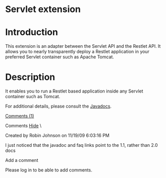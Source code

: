 Servlet extension
=================

Introduction
============

This extension is an adapter between the Servlet API and the Restlet
API. It allows you to nearly transparently deploy a Restlet application
in your preferred Servlet container such as Apache Tomcat.

Description
===========

It enables you to run a Restlet based application inside any Servlet
container such as Tomcat.

For additional details, please consult the
[Javadocs](http://web.archive.org/web/20111106211952/http://www.restlet.org/documentation/2.0/jee/ext/org/restlet/ext/servlet/package-summary.html).

[Comments
(1)](http://web.archive.org/web/20111106211952/http://wiki.restlet.org/docs_2.0/13-restlet/28-restlet/81-restlet.html#)

Comments
[Hide](http://web.archive.org/web/20111106211952/http://wiki.restlet.org/docs_2.0/13-restlet/28-restlet/81-restlet.html#)
\

Created by Robin Johnson on 11/19/09 6:03:16 PM

I just noticed that the javadoc and faq links point to the 1.1, rather
than 2.0 docs

Add a comment

Please log in to be able to add comments.
